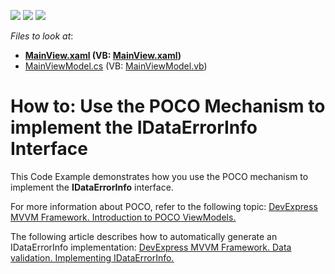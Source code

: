 <!-- default badges list -->
![](https://img.shields.io/endpoint?url=https://codecentral.devexpress.com/api/v1/VersionRange/128658420/13.2.8%2B)
[![](https://img.shields.io/badge/Open_in_DevExpress_Support_Center-FF7200?style=flat-square&logo=DevExpress&logoColor=white)](https://supportcenter.devexpress.com/ticket/details/E5151)
[![](https://img.shields.io/badge/📖_How_to_use_DevExpress_Examples-e9f6fc?style=flat-square)](https://docs.devexpress.com/GeneralInformation/403183)
<!-- default badges end -->
<!-- default file list -->
*Files to look at*:

* **[MainView.xaml](./CS/View/MainView.xaml) (VB: [MainView.xaml](./VB/View/MainView.xaml))**
* [MainViewModel.cs](./CS/ViewModel/MainViewModel.cs) (VB: [MainViewModel.vb](./VB/ViewModel/MainViewModel.vb))
<!-- default file list end -->
# How to: Use the POCO Mechanism to implement the IDataErrorInfo Interface


<p>This Code Example demonstrates how you use the POCO mechanism to implement the <strong>IDataErrorInfo</strong> interface.</p><p>For more information about POCO, refer to the following topic: <a href="https://community.devexpress.com/blogs/wpf/archive/2013/12/04/devexpress-mvvm-framework-introduction-to-poco-viewmodels.aspx"><u>DevExpress MVVM Framework. Introduction to POCO ViewModels.</u></a></p><p>The following article describes how to automatically generate an IDataErrorInfo implementation: <a href="https://community.devexpress.com/blogs/wpf/archive/2014/03/18/devexpress-mvvm-framework-data-validation-implementing-idataerrorinfo.aspx"><u>DevExpress MVVM Framework. Data validation. Implementing IDataErrorInfo.</u></a></p><br />


<br/>


